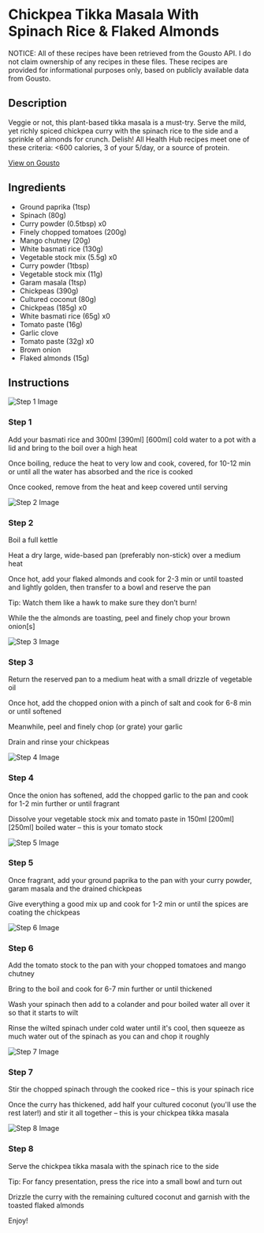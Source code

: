 # Chickpea Tikka Masala With Spinach Rice & Flaked Almonds

NOTICE: All of these recipes have been retrieved from the Gousto API. I do not claim ownership of any recipes in these files. These recipes are provided for informational purposes only, based on publicly available data from Gousto.

## Description

Veggie or not, this plant-based tikka masala is a must-try. Serve the mild, yet richly spiced chickpea curry with the spinach rice to the side and a sprinkle of almonds for crunch. Delish! All Health Hub recipes meet one of these criteria: <600 calories, 3 of your 5/day, or a source of protein.

[View on Gousto](https://www.gousto.co.uk/recipes/cookbook/lighter-chickpea-tikka-masala-with-fragrant-spinach-rice)

## Ingredients

- Ground paprika (1tsp)
- Spinach (80g)
- Curry powder (0.5tbsp) x0
- Finely chopped tomatoes (200g)
- Mango chutney (20g)
- White basmati rice (130g)
- Vegetable stock mix (5.5g) x0
- Curry powder (1tbsp)
- Vegetable stock mix (11g)
- Garam masala (1tsp)
- Chickpeas (390g)
- Cultured coconut (80g)
- Chickpeas (185g) x0
- White basmati rice (65g) x0
- Tomato paste (16g)
- Garlic clove
- Tomato paste (32g) x0
- Brown onion
- Flaked almonds (15g)

## Instructions

![Step 1 Image](https://production-media.gousto.co.uk/cms/recipe-step-image/Step-1-1718379504888-x200.jpg)

### Step 1

Add your basmati rice and 300ml <span class="text-purple">[390ml]</span> <span class="text-danger">[600ml]</span> cold water to a pot with a lid and bring to the boil over a high heat

Once boiling, reduce the heat to very low and cook, covered, for 10-12 min or until all the water has absorbed and the rice is cooked

Once cooked, remove from the heat and keep covered until serving

![Step 2 Image](https://production-media.gousto.co.uk/cms/recipe-step-image/Step-2-1718379509620-x200.jpg)

### Step 2

Boil a full kettle

Heat a dry large, wide-based pan (preferably non-stick) over a medium heat

Once hot, add your flaked almonds and cook for 2-3 min or until toasted and lightly golden, then transfer to a bowl and reserve the pan

Tip: Watch them like a hawk to make sure they don’t burn!

While the the almonds are toasting, peel and finely chop your brown onion[s]

![Step 3 Image](https://production-media.gousto.co.uk/cms/recipe-step-image/Step-3-1728570208738-x200.jpg)

### Step 3

Return the reserved pan to a medium heat with a small drizzle of vegetable oil

Once hot, add the chopped onion with a pinch of salt and cook for 6-8 min or until softened

Meanwhile, peel and finely chop (or grate) your garlic

Drain and rinse your chickpeas

![Step 4 Image](https://production-media.gousto.co.uk/cms/recipe-step-image/Step-4-1718379487963-x200.jpg)

### Step 4

Once the onion has softened, add the chopped garlic to the pan and cook for 1-2 min further or until fragrant

Dissolve your vegetable stock mix and tomato paste in 150ml <span class="text-purple">[200ml]</span> <span class="text-danger">[250ml]</span> boiled water – this is your tomato stock

![Step 5 Image](https://production-media.gousto.co.uk/cms/recipe-step-image/Step-5-1728570214773-x200.jpg)

### Step 5

Once fragrant, add your ground paprika to the pan with your curry powder, garam masala and the drained chickpeas

Give everything a good mix up and cook for 1-2 min or until the spices are coating the chickpeas

![Step 6 Image](https://production-media.gousto.co.uk/cms/recipe-step-image/Step-6-1668514586539-x200.jpg)

### Step 6

Add the tomato stock to the pan with your chopped tomatoes and mango chutney

Bring to the boil and cook for 6-7 min further or until thickened

Wash your spinach then add to a colander and pour boiled water all over it so that it starts to wilt

Rinse the wilted spinach under cold water until it's cool, then squeeze as much water out of the spinach as you can and chop it roughly

![Step 7 Image](https://production-media.gousto.co.uk/cms/recipe-step-image/Step-7-1718379471183-x200.jpg)

### Step 7

Stir the chopped spinach through the cooked rice – this is your spinach rice

Once the curry has thickened, add half your cultured coconut (you'll use the rest later!) and stir it all together – this is your chickpea tikka masala

![Step 8 Image](https://production-media.gousto.co.uk/cms/recipe-step-image/R-5025-2-Step-8-SP-1718379461811-x200.jpeg)

### Step 8

Serve the chickpea tikka masala with the spinach rice to the side

Tip: For fancy presentation, press the rice into a small bowl and turn out

Drizzle the curry with the remaining cultured coconut and garnish with the toasted flaked almonds

Enjoy!

